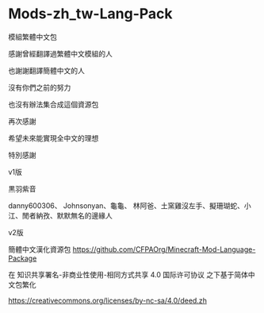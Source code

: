 # Mods-zh_tw-Lang-Pack
模組繁體中文包

感謝曾經翻譯過繁體中文模組的人

也謝謝翻譯簡體中文的人

沒有你們之前的努力

也沒有辦法集合成這個資源包

再次感謝

希望未來能實現全中文的理想

特別感謝

v1版

黒羽紫音

danny600306、 Johnsonyan、龜龜、 林阿爸、土窯雞沒左手、擬珊瑚蛇、小江、閒者納孜、默默無名的邊緣人

v2版

簡體中文漢化資源包
https://github.com/CFPAOrg/Minecraft-Mod-Language-Package

在 知识共享署名-非商业性使用-相同方式共享 4.0 国际许可协议 之下基于简体中文包繁化

https://creativecommons.org/licenses/by-nc-sa/4.0/deed.zh
